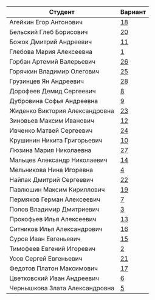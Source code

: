 | **Студент** | **Вариант**|
|-------------|------------|
| Агейкин Егор Антонович | [18](./tasks/18) |
| Бельский Глеб Борисович | [20](./tasks/20) |
| Божок Дмитрий Андреевич | [11](./tasks/11) |
| Глебова Мария Алексеевна | [1](./tasks/1) |
| Горбан Артемий Валерьевич | [26](./tasks/26) |
| Горячкин Владимир Олегович | [25](./tasks/25) |
| Грузинцев Ян Андреевич | [28](./tasks/28) |
| Дорофеев Демид Сергеевич | [8](./tasks/8) |
| Дубровина Софья Андреевна | [9](./tasks/9) |
| Жиденко Виктория Александровна | [23](./tasks/23) |
| Зиновьев Максим Иванович | [12](./tasks/12) |
| Ивченко Матвей Сергеевич | [24](./tasks/24) |
| Крушинин Никита Григорьевич | [10](./tasks/10) |
| Люзина Мария Николаевна | [27](./tasks/27) |
| Мальцев Александр Николаевич | [14](./tasks/14) |
| Мельникова Нина Игоревна | [4](./tasks/4) |
| Найпак Дмитрий Сергеевич | [22](./tasks/22) |
| Павлюшин Максим Кириллович | [19](./tasks/19) |
| Пермяков Герман Алексеевич | [7](./tasks/7) |
| Попов Владимир Дмитриевич | [3](./tasks/3) |
| Прокофьев Илья Алексеевич | [13](./tasks/13) |
| Ситников Илья Александрович | [16](./tasks/16) |
| Суров Иван Евгеньевич | [15](./tasks/15) |
| Тимофеев Евгений Игоревич | [2](./tasks/2) |
| Усов Сергей Евгеньевич | [21](./tasks/21) |
| Федотов Платон Максимович | [17](./tasks/17) |
| Цветковский Иван Андреевич | [6](./tasks/6) |
| Чернышкова Злата Александровна | [5](./tasks/5) |

